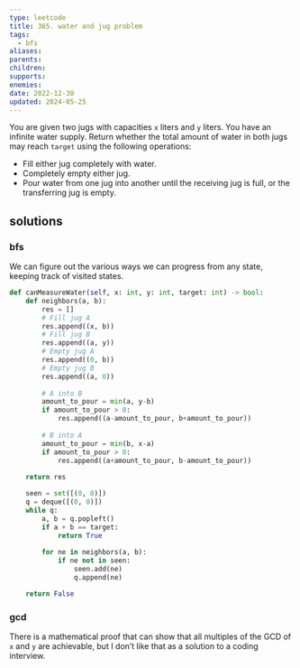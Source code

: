 ```yaml
---
type: leetcode
title: 365. water and jug problem
tags:
  - bfs
aliases: 
parents: 
children: 
supports: 
enemies: 
date: 2022-12-30
updated: 2024-05-25
---
```


You are given two jugs with capacities `x` liters and `y` liters. You have an infinite water supply. Return whether the total amount of water in both jugs may reach `target` using the following operations:

- Fill either jug completely with water.
- Completely empty either jug.
- Pour water from one jug into another until the receiving jug is full, or the transferring jug is empty.

## solutions

### bfs

We can figure out the various ways we can progress from any state, keeping track of visited states.

```python
def canMeasureWater(self, x: int, y: int, target: int) -> bool:
	def neighbors(a, b):
		res = []
		# Fill jug A
		res.append((x, b))
		# Fill jug B
		res.append((a, y))
		# Empty jug A
		res.append((0, b))
		# Empty jug B
		res.append((a, 0))
		  
		# A into B
		amount_to_pour = min(a, y-b)
		if amount_to_pour > 0:
			res.append((a-amount_to_pour, b+amount_to_pour))
		  
		# B into A
		amount_to_pour = min(b, x-a)
		if amount_to_pour > 0:
			res.append((a+amount_to_pour, b-amount_to_pour))
	  
	return res

	seen = set([(0, 0)])
	q = deque([(0, 0)])
	while q:
		a, b = q.popleft()
		if a + b == target:
			return True
	  
		for ne in neighbors(a, b):
			if ne not in seen:
				seen.add(ne)
				q.append(ne)

	return False
```

### gcd

There is a mathematical proof that can show that all multiples of the GCD of `x` and `y` are achievable, but I don’t like that as a solution to a coding interview.
